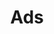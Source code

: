 ---
title: "Ads"
description: "Ads api"
slug: "ads"
items:
 - name: Hijacket Avia Grey
   
layout: ads
outputs:
  - JSON
---
